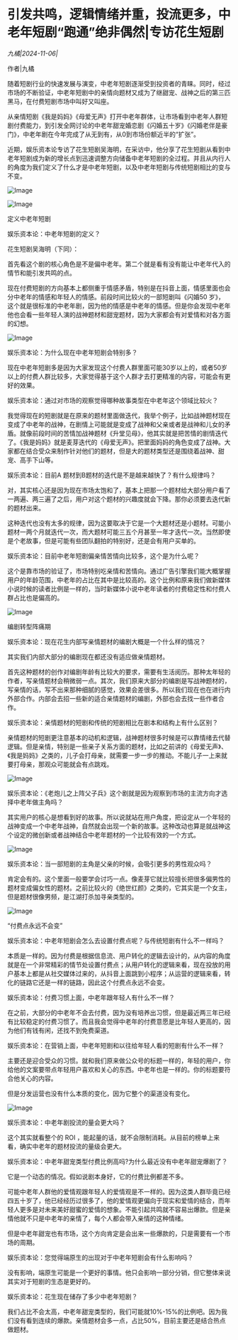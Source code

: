 # 引发共鸣，逻辑情绪并重，投流更多，中老年短剧“跑通”绝非偶然|专访花生短剧

*九橘|2024-11-06|*

作者|九橘

随着短剧行业的快速发展与演变，中老年短剧逐渐受到投资者的青睐。同时，经过市场的不断验证，中老年短剧中的亲情向题材又成为了继甜宠、战神之后的第三匹黑马，在付费短剧市场中叫好又叫座。

从亲情短剧《我是妈妈》《母爱无声》打开中老年群体，让市场看到中老年人群短剧付费能力，到引发全网讨论的中老年甜宠婚恋剧《闪婚五十岁》《闪婚老伴是豪门》，中老年剧在今年完成了从无到有，从0到市场份额近半的“扩张”。

近期，娱乐资本论专访了花生短剧吴海明，在采访中，他分享了花生短剧从看到中老年短剧成为新的增长点到迅速调整方向储备中老年短剧的全过程。并且从内行人的角度为我们定义了什么才是中老年短剧，以及中老年短剧与传统短剧相比的变与不变。

![Image](https://p3-sign.toutiaoimg.com/tos-cn-i-6w9my0ksvp/efe857f31aee438cb4c5a3972c91ef48~tplv-tt-shrink:640:0.image?lk3s=06827d14&traceid=20241106220902EF67C350F9458C40F235&x-expires=2147483647&x-signature=xUTx4ec51%2BbTV7I%2FyLJcSXvekmI%3D)

![Image](https://p3-sign.toutiaoimg.com/tos-cn-i-6w9my0ksvp/fa694b57434c4ca387a4b1b2c185cb2e~tplv-tt-shrink:640:0.image?lk3s=06827d14&traceid=20241106220902EF67C350F9458C40F235&x-expires=2147483647&x-signature=BHtVGDYkHY3WWW6yWZTrChj3fG4%3D)

定义中老年短剧

娱乐资本论：中老年短剧的定义？

花生短剧吴海明（下同）：

首先看这个剧的核心角色是不是偏中老年。第二个就是看有没有能让中老年代入的情节和能引发共鸣的点。

现在付费短剧的方向基本上都侧重于情感矛盾，特别是在抖音上面，情感里面也会分中老年的情感和年轻人的情感。前段时间比较火的一部短剧叫《闪婚50 岁》，这个就是很标准的中老年剧，因为他的情感是中老年的情感。但是你会发现中老年他也会看一些年轻人演的战神题材和甜宠题材，因为大家都会有对爱情和对各方面的幻想。

![Image](https://p3-sign.toutiaoimg.com/tos-cn-i-6w9my0ksvp/a93b86d4f1db4b3e9aa726b684434b00~tplv-tt-shrink:640:0.image?lk3s=06827d14&traceid=20241106220902EF67C350F9458C40F235&x-expires=2147483647&x-signature=IGceB23fb3U2Jc%2FMi0o3d5A%2F47s%3D)

娱乐资本论：为什么现在中老年短剧会特别多？

现在中老年短剧多是因为大家发现这个付费人群里面可能30岁以上的，或者50岁以上的付费人群比较多，大家觉得基于这个人群才去打更精准的内容，可能会有更好的效果。

娱乐资本论：通过对市场的观察觉得哪种故事类型在中老年这个领域比较火？

我觉得现在的短剧就是在原来的题材里面做迭代，我举个例子，比如战神题材现在变成了中老年的战神，在剧情上可能就是变成了战神和父亲或者是战神和儿女的矛盾。就像前段时间的苦情加战神题材《升堂见母》，他其实就是把苦情的剧情迭代了。《我是妈妈》就是麦芽迭代的《母爱无声》。把里面妈妈的角色变成了战神。大家都在结合受众来制作针对他们的题材，但是大的题材类型还是围绕着战神、甜宠、高手下山等。

娱乐资本论：目前A 题材到B题材的迭代是不是越来越快了？有什么规律吗？

对，其实核心还是因为现在市场太饱和了，基本上把那一个题材给大部分用户看了一两遍、两三遍了之后，用户对这个题材的兴趣度就会下降。那你必须要去迭代新的题材出来。

这种迭代也没有太多的规律，因为这要取决于它是一个大题材还是小题材。可能小题材一两个月就迭代一次，而大题材可能三五个月甚至一年才迭代一次。当然即使是个老故事，但是可能有些团队翻拍的特别好，还是会有用户买单的。

娱乐资本论：目前中老年短剧偏亲情苦情向比较多，这个是为什么呢？

这个是靠市场的验证了，市场特别吃亲情和苦情向。通过广告引擎我们能大概掌握用户的年龄范围，中老年的占比在其中是比较高的。这个比例和原来我们做新媒体小说时候的读者比例是一样的，当时新媒体小说中老年读者的付费稳定性和付费人群占比也是偏高的。

![Image](https://p3-sign.toutiaoimg.com/tos-cn-i-6w9my0ksvp/e9fd33c37ef04bcfb4cfe8a471d32b6f~tplv-tt-shrink:640:0.image?lk3s=06827d14&traceid=20241106220902EF67C350F9458C40F235&x-expires=2147483647&x-signature=hQZSjOHYNLLQjceKV91Qy8KJYXI%3D)

编剧转型阵痛期

娱乐资本论：现在花生内部写亲情题材的编剧大概是一个什么样的情况？

其实我们内部大部分的编剧现在都还没有适应做亲情题材。

首先这种题材的创作对编剧年龄有比较大的要求，需要有生活阅历。那种太年轻的作者，写亲情题材会稍微弱一点。其次，我们原来大部分的编剧是写战神题材的，写亲情的话，写不出来那种细腻的感觉，效果会差很多。所以我们现在也在进行内外部合作。内部会去招一些新的适合亲情题材的编剧，外部也会去找一些作者合作。

娱乐资本论：亲情题材的短剧和传统的短剧相比在剧本和结构上有什么区别？

亲情题材的短剧更注意基本的动机和逻辑，战神题材很多时候是可以靠情绪去代替逻辑。但是亲情，特别是一些亲子关系方面的题材，比如之前讲的《母爱无声》、《我是妈妈》之类的，儿子会打母亲，就需要一步一步的推动。不能儿子一上来就要打母亲，那观众可能就会有点跳戏。

![Image](https://p3-sign.toutiaoimg.com/tos-cn-i-6w9my0ksvp/71962020fab84136b79a87d0ebf0ebe8~tplv-tt-shrink:640:0.image?lk3s=06827d14&traceid=20241106220902EF67C350F9458C40F235&x-expires=2147483647&x-signature=kcxISiyW4gvRjNwatcI%2BD4xnBOs%3D)

娱乐资本论：《老炮儿之上阵父子兵》这个剧就是因为观察到市场的主流方向才选择中老年做主角吗？

其实用户的核心是想看到好的故事。所以说就站在用户角度，把设定从一个年轻的战神变成一个中老年战神，自然就会出现一个新的故事。这种改动也算是就战神这个设定的微创新或者战神结合中老年题材的一个比较有效的一个方式。

![Image](https://p3-sign.toutiaoimg.com/tos-cn-i-6w9my0ksvp/12e281f6d36d493a912de2e9dd8d140c~tplv-tt-shrink:640:0.image?lk3s=06827d14&traceid=20241106220902EF67C350F9458C40F235&x-expires=2147483647&x-signature=%2FCvnDEeM4FuQu5alCN4DWxrgpf4%3D)

娱乐资本论：当一部短剧的主角是父亲的时候，会吸引更多的男性观众吗？

肯定会有的。这个里面一般要学会讨巧一点。像麦芽它就比较擅长把很多偏男性的题材变成偏女性的题材。之前比较火的《绝世红颜》之类的，它其实是一个女主，但是题材很像男频，是江湖打杀加寻亲类型的。

![Image](https://p3-sign.toutiaoimg.com/tos-cn-i-6w9my0ksvp/b8389a28b39a47449931ae0e0a889338~tplv-tt-shrink:640:0.image?lk3s=06827d14&traceid=20241106220902EF67C350F9458C40F235&x-expires=2147483647&x-signature=8gLg1LGI%2Bt0m9EKJ6%2B4cX%2Bn7We8%3D)

“付费点永远不会变”

娱乐资本论：中老年短剧会怎么去设置付费点呢？与传统短剧有什么不一样吗？

本质是一样的。因为付费是根据信息流、用户转化的逻辑去设计的，从内容的角度就是在一个非常精彩的情节处设置付费点；从用户转化的逻辑来看，现在投放的用户基本上都是从社交媒体过来的，从抖音上面跳到小程序；从运营的逻辑来看，转化的链路它还是一样的链路，因此这个付费点永远不会变。

娱乐资本论：付费习惯上面，中老年跟年轻人有什么不一样？

在之前，大部分的中老年不会去付费，因为没有培养出习惯，但是最近两三年已经有比较稳定的付费习惯了。而且我会觉得中老年的付费意愿是比年轻人更高的，因为他们有钱有闲，还找不到免费渠道。

娱乐资本论：在营销上面，中老年短剧和以往给年轻人看的短剧有什么不一样？

主要还是迎合受众的习惯。就和我们原来做公众号的标题一样的，年轻的用户，你给他的文案要带点年轻用户喜欢和关心的东西。中老年也是一样的。你的标题要符合他关心的内容。

但是分发运营也没有什么本质的变化，因为它整个的渠道没有变化。

![Image](https://p3-sign.toutiaoimg.com/tos-cn-i-6w9my0ksvp/13e915d119644911af9608b529744cad~tplv-tt-shrink:640:0.image?lk3s=06827d14&traceid=20241106220902EF67C350F9458C40F235&x-expires=2147483647&x-signature=8Hg13iB1R1vIjb6Q0pBhuPFA4Xo%3D)

娱乐资本论：中老年剧投流的量会更大吗？

这个其实就看整个的 ROI ，能起量的话，就不会限制消耗。从目前的榜单上来看，确实中老年的题材投流的量级会更大。

娱乐资本论：中老年甜宠类型付费比例高吗?为什么最近没有中老年甜宠爆剧了？

它是一个动态的情况。假如说剧本身好，它的付费比例都差不多。

可能中老年人群他的爱情观跟年轻人的爱情观是不一样的。因为这类人群毕竟已经四五十岁了，他已经经历过很多了，他的爱情观更偏向于现实和爱情的结合，而年轻人更多是对未来美好甜蜜的爱情的想象。不能引起共鸣就不容易出爆款。但是亲情他就不只是中老年的亲情了，每个人都会带入亲情的这种情绪。

但是中老年甜宠也有市场，这个方向肯定是会出来一些爆款的，只是需要有一个市场的周期。

娱乐资本论：您觉得端原生的出现对于中老年短剧会有什么影响吗？

没有影响，端原生可能是一个更好的事情。他只会影响一部分分销，但它整体来说其实对于短剧的生态是更好的。

娱乐资本论：花生现在储存了多少中老年短剧？

我们占比不会太高，中老年甜宠类型的，我们可能就10%-15%的比例吧。因为我们没有看到连续的爆款。亲情题材会多一点，占比50%，目前主要还是结合热点做题材。

